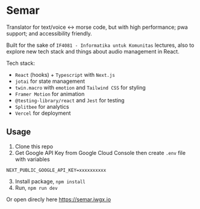 # Semar

Translator for text/voice <-> morse code, but with high performance; pwa support; and accessibility friendly.

Built for the sake of `IF4081 - Informatika untuk Komunitas` lectures, also to explore new tech stack and things about audio management in React.

Tech stack:

- `React` (hooks) + `Typescript` with `Next.js`
- `jotai` for state management
- `twin.macro` with `emotion` and `Tailwind CSS` for styling
- `Framer Motion` for animation
- `@testing-library/react` and `Jest` for testing
- `Splitbee` for analytics
- `Vercel` for deployment

## Usage

1. Clone this repo
2. Get Google API Key from Google Cloud Console then create `.env` file with variables

```
NEXT_PUBLIC_GOOGLE_API_KEY=xxxxxxxxxx
```

3. Install package, `npm install`
4. Run, `npm run dev`

Or open direcly here https://semar.iwgx.io
